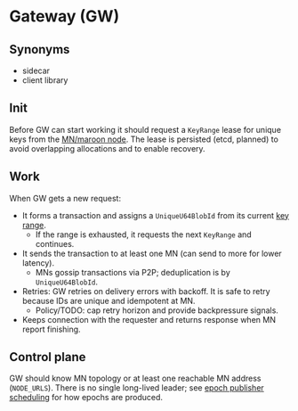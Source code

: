 # Gateway (GW)

## Synonyms
- sidecar
- client library

## Init

Before GW can start working it should request a `KeyRange` lease for unique keys from the [MN/maroon node](./maroon-node.md).
The lease is persisted (etcd, planned) to avoid overlapping allocations and to enable recovery.

## Work
When GW gets a new request:
- It forms a transaction and assigns a `UniqueU64BlobId` from its current [key range](./keys-range.md).
  - If the range is exhausted, it requests the next `KeyRange` and continues.
- It sends the transaction to at least one MN (can send to more for lower latency).
  - MNs gossip transactions via P2P; deduplication is by `UniqueU64BlobId`.
- Retries: GW retries on delivery errors with backoff. It is safe to retry because IDs are unique and idempotent at MN.
  - Policy/TODO: cap retry horizon and provide backpressure signals.
- Keeps connection with the requester and returns response when MN report finishing.

## Control plane
GW should know MN topology or at least one reachable MN address (`NODE_URLS`).
There is no single long-lived leader; see [epoch publisher scheduling](./leader-election.md) for how epochs are produced.